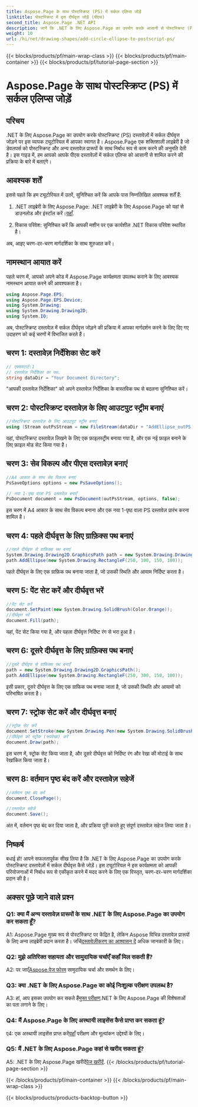 ```yaml
---
title: Aspose.Page के साथ पोस्टस्क्रिप्ट (PS) में सर्कल एलिप्स जोड़ें
linktitle: पोस्टस्क्रिप्ट में वृत्त दीर्घवृत्त जोड़ें (पीएस)
second_title: Aspose.Page .NET API
description: जानें कि .NET के लिए Aspose.Page का उपयोग करके आसानी से पोस्टस्क्रिप्ट (PS) दस्तावेज़ों में सर्कल दीर्घवृत्त कैसे जोड़ें। निर्बाध एकीकरण के लिए हमारी चरण-दर-चरण मार्गदर्शिका का पालन करें।
weight: 10
url: /hi/net/drawing-shapes/add-circle-ellipse-to-postscript-ps/
---
```


{{< blocks/products/pf/main-wrap-class >}}
{{< blocks/products/pf/main-container >}}
{{< blocks/products/pf/tutorial-page-section >}}

# Aspose.Page के साथ पोस्टस्क्रिप्ट (PS) में सर्कल एलिप्स जोड़ें

## परिचय

.NET के लिए Aspose.Page का उपयोग करके पोस्टस्क्रिप्ट (PS) दस्तावेज़ों में सर्कल दीर्घवृत्त जोड़ने पर इस व्यापक ट्यूटोरियल में आपका स्वागत है। Aspose.Page एक शक्तिशाली लाइब्रेरी है जो डेवलपर्स को पोस्टस्क्रिप्ट और अन्य दस्तावेज़ प्रारूपों के साथ निर्बाध रूप से काम करने की अनुमति देती है। इस गाइड में, हम आपको आपके पीएस दस्तावेज़ों में सर्कल एलिप्स को आसानी से शामिल करने की प्रक्रिया के बारे में बताएंगे।

## आवश्यक शर्तें

इससे पहले कि हम ट्यूटोरियल में उतरें, सुनिश्चित करें कि आपके पास निम्नलिखित आवश्यक शर्तें हैं:

1.  .NET लाइब्रेरी के लिए Aspose.Page: .NET लाइब्रेरी के लिए Aspose.Page को यहां से डाउनलोड और इंस्टॉल करें।[यहाँ](https://releases.aspose.com/page/net/).

2. विकास परिवेश: सुनिश्चित करें कि आपकी मशीन पर एक कार्यशील .NET विकास परिवेश स्थापित है।

अब, आइए चरण-दर-चरण मार्गदर्शिका के साथ शुरुआत करें।

## नामस्थान आयात करें

पहले चरण में, आपको अपने कोड में Aspose.Page कार्यक्षमता उपलब्ध कराने के लिए आवश्यक नामस्थान आयात करने की आवश्यकता है।

```csharp
using Aspose.Page.EPS;
using Aspose.Page.EPS.Device;
using System.Drawing;
using System.Drawing.Drawing2D;
using System.IO;
```

अब, पोस्टस्क्रिप्ट दस्तावेज़ में सर्कल दीर्घवृत्त जोड़ने की प्रक्रिया में आपका मार्गदर्शन करने के लिए दिए गए उदाहरण को कई चरणों में विभाजित करते हैं।

## चरण 1: दस्तावेज़ निर्देशिका सेट करें

```csharp
// एक्सस्टार्ट:1
// दस्तावेज़ निर्देशिका का पथ.
string dataDir = "Your Document Directory";
```

"आपकी दस्तावेज़ निर्देशिका" को अपने दस्तावेज़ निर्देशिका के वास्तविक पथ से बदलना सुनिश्चित करें।

## चरण 2: पोस्टस्क्रिप्ट दस्तावेज़ के लिए आउटपुट स्ट्रीम बनाएं

```csharp
//पोस्टस्क्रिप्ट दस्तावेज़ के लिए आउटपुट स्ट्रीम बनाएं
using (Stream outPsStream = new FileStream(dataDir + "AddEllipse_outPS.ps", FileMode.Create))
```

यहां, पोस्टस्क्रिप्ट दस्तावेज़ लिखने के लिए एक फ़ाइलस्ट्रीम बनाया गया है, और एक नई फ़ाइल बनाने के लिए फ़ाइल मोड सेट किया गया है।

## चरण 3: सेव विकल्प और पीएस दस्तावेज़ बनाएं

```csharp
//A4 आकार के साथ सेव विकल्प बनाएं
PsSaveOptions options = new PsSaveOptions();

// नया 1-पृष्ठ वाला PS दस्तावेज़ बनाएँ
PsDocument document = new PsDocument(outPsStream, options, false);
```

इस चरण में A4 आकार के साथ सेव विकल्प बनाना और एक नया 1-पृष्ठ वाला PS दस्तावेज़ प्रारंभ करना शामिल है।

## चरण 4: पहले दीर्घवृत्त के लिए ग्राफ़िक्स पथ बनाएं

```csharp
//पहले दीर्घवृत्त से ग्राफ़िक्स पथ बनाएं
System.Drawing.Drawing2D.GraphicsPath path = new System.Drawing.Drawing2D.GraphicsPath();
path.AddEllipse(new System.Drawing.RectangleF(250, 100, 150, 100));
```

पहले दीर्घवृत्त के लिए एक ग्राफ़िक पथ बनाया जाता है, जो उसकी स्थिति और आयाम निर्दिष्ट करता है।

## चरण 5: पेंट सेट करें और दीर्घवृत्त भरें

```csharp
//पेंट सेट करें
document.SetPaint(new System.Drawing.SolidBrush(Color.Orange));
//दीर्घवृत्त भरें
document.Fill(path);
```

यहां, पेंट सेट किया गया है, और पहला दीर्घवृत्त निर्दिष्ट रंग से भरा हुआ है।

## चरण 6: दूसरे दीर्घवृत्त के लिए ग्राफ़िक्स पथ बनाएं

```csharp
//दूसरे दीर्घवृत्त से ग्राफ़िक्स पथ बनाएँ
path = new System.Drawing.Drawing2D.GraphicsPath();
path.AddEllipse(new System.Drawing.RectangleF(250, 300, 150, 100));
```

इसी प्रकार, दूसरे दीर्घवृत्त के लिए एक ग्राफिक पथ बनाया जाता है, जो उसकी स्थिति और आयामों को परिभाषित करता है।

## चरण 7: स्ट्रोक सेट करें और दीर्घवृत्त बनाएं

```csharp
//स्ट्रोक सेट करें
document.SetStroke(new System.Drawing.Pen(new System.Drawing.SolidBrush(Color.Red), 3));
//दीर्घवृत्त को स्ट्रोक (रूपरेखा) करें
document.Draw(path);
```

इस चरण में, स्ट्रोक सेट किया जाता है, और दूसरे दीर्घवृत्त को निर्दिष्ट रंग और रेखा की मोटाई के साथ रेखांकित किया जाता है।

## चरण 8: वर्तमान पृष्ठ बंद करें और दस्तावेज़ सहेजें

```csharp
//वर्तमान पृष्ठ बंद करें
document.ClosePage();

//दस्तावेज़ सहेजें
document.Save();
```

अंत में, वर्तमान पृष्ठ बंद कर दिया जाता है, और प्रक्रिया पूरी करते हुए संपूर्ण दस्तावेज़ सहेज लिया जाता है।

## निष्कर्ष

बधाई हो! आपने सफलतापूर्वक सीख लिया है कि .NET के लिए Aspose.Page का उपयोग करके पोस्टस्क्रिप्ट दस्तावेज़ों में सर्कल दीर्घवृत्त कैसे जोड़ें। इस ट्यूटोरियल ने इस कार्यक्षमता को आपकी परियोजनाओं में निर्बाध रूप से एकीकृत करने में मदद करने के लिए एक विस्तृत, चरण-दर-चरण मार्गदर्शिका प्रदान की है।

## अक्सर पूछे जाने वाले प्रश्न

### Q1: क्या मैं अन्य दस्तावेज़ प्रारूपों के साथ .NET के लिए Aspose.Page का उपयोग कर सकता हूँ?

 A1: Aspose.Page मुख्य रूप से पोस्टस्क्रिप्ट पर केंद्रित है, लेकिन Aspose विभिन्न दस्तावेज़ प्रारूपों के लिए अन्य लाइब्रेरी प्रदान करता है। जाँचें[दस्तावेज़ीकरण का आश्वासन दें](https://reference.aspose.com/page/net/) अधिक जानकारी के लिए।

### Q2: मुझे अतिरिक्त सहायता और सामुदायिक चर्चाएँ कहाँ मिल सकती हैं?

 A2: पर जाएँ[Aspose.पेज फोरम](https://forum.aspose.com/c/page/39) सामुदायिक चर्चा और समर्थन के लिए।

### Q3: क्या .NET के लिए Aspose.Page का कोई निःशुल्क परीक्षण उपलब्ध है?

 A3: हां, आप इसका उपयोग कर सकते हैं[मुफ्त परीक्षण](https://releases.aspose.com/).NET के लिए Aspose.Page की विशेषताओं का पता लगाने के लिए।

### Q4: मैं Aspose.Page के लिए अस्थायी लाइसेंस कैसे प्राप्त कर सकता हूं?

 ए4: एक अस्थायी लाइसेंस प्राप्त करें[यहाँ](https://purchase.aspose.com/temporary-license/) परीक्षण और मूल्यांकन उद्देश्यों के लिए।

### Q5: मैं .NET के लिए Aspose.Page कहां से खरीद सकता हूं?

 A5: .NET के लिए Aspose.Page खरीदें[पेज खरीदें](https://purchase.aspose.com/buy).
{{< /blocks/products/pf/tutorial-page-section >}}

{{< /blocks/products/pf/main-container >}}
{{< /blocks/products/pf/main-wrap-class >}}

{{< blocks/products/products-backtop-button >}}
